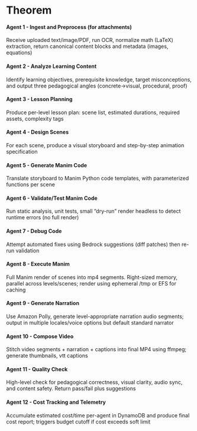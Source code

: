 # Theorem

#### Agent 1 - Ingest and Preprocess (for attachments)

Receive uploaded text/image/PDF, run OCR, normalize math (LaTeX) extraction, return canonical content blocks and metadata (images, equations)

#### Agent 2 - Analyze Learning Content

Identify learning objectives, prerequisite knowledge, target misconceptions, and output three pedagogical angles (concrete→visual, procedural, proof)

#### Agent 3 - Lesson Planning

Produce per-level lesson plan: scene list, estimated durations, required assets, complexity tags

#### Agent 4 - Design Scenes

For each scene, produce a visual storyboard and step-by-step animation specification

#### Agent 5 - Generate Manim Code

Translate storyboard to Manim Python code templates, with parameterized functions per scene

#### Agent 6 - Validate/Test Manim Code

Run static analysis, unit tests, small “dry-run” render headless to detect runtime errors (no full render)

#### Agent 7 - Debug Code

Attempt automated fixes using Bedrock suggestions (diff patches) then re-run validation

#### Agent 8 - Execute Manim

Full Manim render of scenes into mp4 segments. Right-sized memory, parallel across levels/scenes; render using ephemeral /tmp or EFS for caching

#### Agent 9 - Generate Narration

Use Amazon Polly, generate level-appropriate narration audio segments; output in multiple locales/voice options but default standard narrator

#### Agent 10 - Compose Video

Stitch video segments + narration + captions into final MP4 using ffmpeg; generate thumbnails, vtt captions

#### Agent 11 - Quality Check

High-level check for pedagogical correctness, visual clarity, audio sync, and content safety. Return pass/fail plus suggestions

#### Agent 12 - Cost Tracking and Telemetry

Accumulate estimated cost/time per-agent in DynamoDB and produce final cost report; triggers budget cutoff if cost exceeds soft limit

